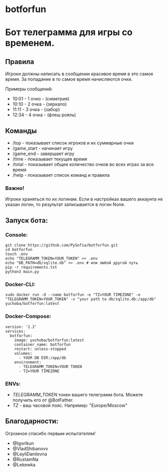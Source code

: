 # botforfun

# Бот телеграмма для игры со временем.

## Правила
Игроки должны написать в сообщении красивое время в это самое время. За попадание в то самое время начисляются очки.

Примеры сообщений:
- 10:01 - 1 очко - (симетрия)
- 10:10 - 2 очка - (зеркало)
- 11:11 - 3 очка - (забор)
- 12:34 - 4 очка - (флеш рояль)

## Команды
- /top - показывает список игроков и их суммарные очки
- /game_start - начинает игру
- /game_end - завершает игру
- /time - показывает текущее время
- /total - показывает общее количество очков во всех играх за все время
- /help - показывает список команд и правила

### Важно!
Игроки храняться по их логинам. Если в настройках вашего аккаунта не указан логин, то результат записывается в логин None.

## Запуск бота:

### Console:
    git clone https://github.com/PySofia/botforfun.git
    cd botforfun
    touch .env
    echo "TELEGRAMM_TOKEN=YOUR_TOKEN" >> .env
    echo "DB_PATH=db/sqlite.db" >> .env # или любой другой путь
    pip -r requirements.txt
    python3 main.py

### Docker-CLI:
    
    sudo docker run -d --name botforfun -e "TZ=YOUR TIMEZONE" -e "TELEGRAMM_TOKEN=YOUR_TOKEN" -v "your path to db/sqlite.db:/app/db"  yuchoba/botforfun:latest

### Docker-Compose:
    
    version: '2.2'
    services:
      botforfun:
        image: yuchoba/botforfun:latest
        container_name: botforfun
        restart: unless-stopped
        volumes:
          - YOUR DB DIR:/app/db
        environment:
          - TELEGRAMM_TOKEN=YOUR TOKEN
          - TZ=YOUR TIMEZONE


### ENVs:

- *TELEGRAMM_TOKEN* токен вашего телеграмм бота. Можете получить его от @BotFather. 
- *TZ* - ваш часовой пояс. Например: "Europe/Moscow"

## Благодарности:
Огромное спасибо первым испытателям!
- @Igorikun
- @VladShibanovv
- @LeyliDanilevna
- @RustamNa
- @Lekewka